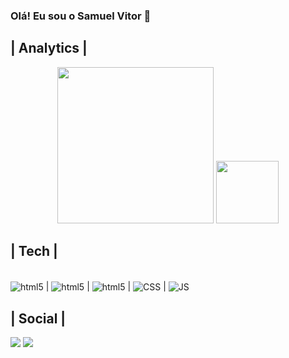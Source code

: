### Olá! Eu sou o Samuel Vitor 🤙

## | Analytics |

<div align="center">
    <img height="250em" src="https://github-readme-stats.vercel.app/api?username=SamueldeSa&show_icons=true&theme=dracula"/>
    <img height="100em" src="https://github-readme-stats.vercel.app/api/top-langs/?username=SamueldeSa&layout=compact&theme=dracula"/>
</div>

</picture>

## | Tech | 

<div style="display: inline_block"><br/>
<img align="center" alt="html5" src=https://img.shields.io/badge/.NET-5C2D91?style=for-the-badge&logo=.net&logoColor=white /> |
<img align="center" alt="html5" src=https://img.shields.io/badge/C%23-239120?style=for-the-badge&logo=c-sharp&logoColor=white /> |
<img align="center" alt="html5" src="https://img.shields.io/badge/HTML5-E34F26?style=for-the-badge&logo=html5&logoColor=white" /> |
<img align="center" alt="CSS" src="https://img.shields.io/badge/CSS3-1572B6?style=for-the-badge&logo=css3&logoColor=white" /> |
<img align="center" alt="JS" src="https://img.shields.io/badge/JavaScript-F7DF1E?style=for-the-badge&logo=javascript&logoColor=black" />


## | Social |
<div>
    <a href="https://www.linkedin.com/in/samuel-vitor" target="_blank"><img src="https://img.shields.io/badge/LinkedIn-0077B5?style=for-the-badge&logo=linkedin&logoColor=white" target="_blank"></a>
    <a href="https://instagram.com/samuka__vitor" target="_blank"><img src="https://img.shields.io/badge/Instagram-E4405F?style=for-the-badge&logo=instagram&logoColor=white" target="_blank"></a>
</div>
